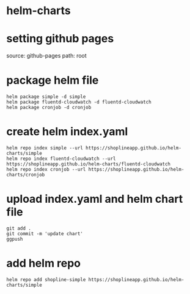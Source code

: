 # helm-charts

# setting github pages
source: github-pages
path: root

# package helm file
```
helm package simple -d simple
helm package fluentd-cloudwatch -d fluentd-cloudwatch
helm package cronjob -d cronjob
```
# create helm index.yaml
```
helm repo index simple --url https://shoplineapp.github.io/helm-charts/simple
helm repo index fluentd-cloudwatch --url https://shoplineapp.github.io/helm-charts/fluentd-cloudwatch
helm repo index cronjob --url https://shoplineapp.github.io/helm-charts/cronjob
```
# upload index.yaml and helm chart file
```
git add .
git commit -m 'update chart'
ggpush
```
# add helm repo
```
helm repo add shopline-simple https://shoplineapp.github.io/helm-charts/simple
```